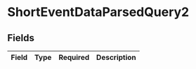 # ShortEventDataParsedQuery2


## Fields

| Field       | Type        | Required    | Description |
| ----------- | ----------- | ----------- | ----------- |